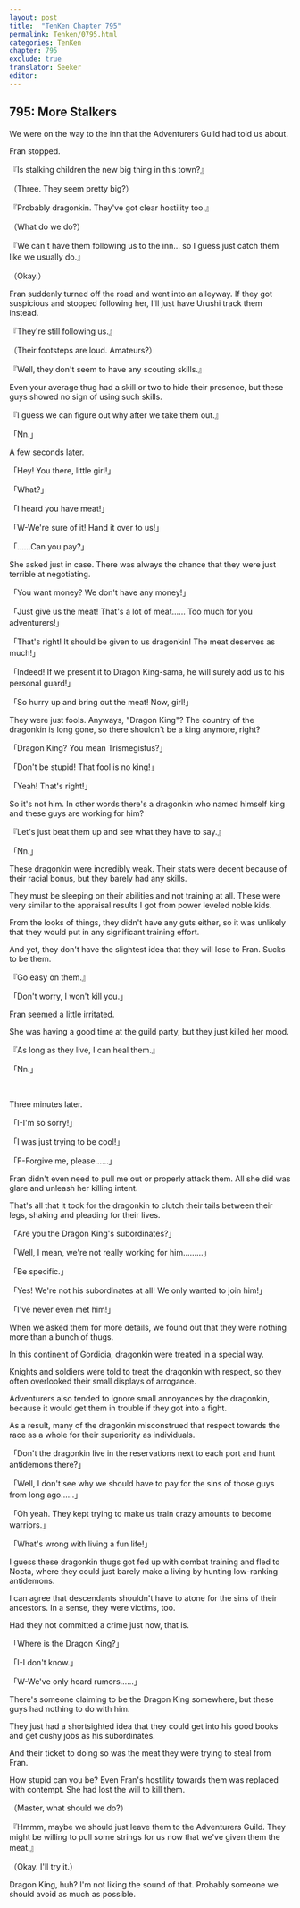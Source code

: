 ```yaml
---
layout: post
title:  "TenKen Chapter 795"
permalink: Tenken/0795.html
categories: TenKen
chapter: 795
exclude: true
translator: Seeker
editor: 
---
```

<h2 id="ch795">795: More Stalkers</h2>

We were on the way to the inn that the Adventurers Guild had told us about.

Fran stopped.

『Is stalking children the new big thing in this town?』

（Three. They seem pretty big?）

『Probably dragonkin. They've got clear hostility too.』

（What do we do?）

『We can't have them following us to the inn… so I guess just catch them like we usually do.』

（Okay.）

Fran suddenly turned off the road and went into an alleyway. If they got suspicious and stopped following her, I'll just have Urushi track them instead.

『They're still following us.』

（Their footsteps are loud. Amateurs?）

『Well, they don't seem to have any scouting skills.』

Even your average thug had a skill or two to hide their presence, but these guys showed no sign of using such skills.

『I guess we can figure out why after we take them out.』

「Nn.」

A few seconds later.

「Hey! You there, little girl!」

「What?」

「I heard you have meat!」

「W-We're sure of it! Hand it over to us!」

「……Can you pay?」

She asked just in case. There was always the chance that they were just terrible at negotiating.

「You want money? We don't have any money!」

「Just give us the meat! That's a lot of meat…… Too much for you adventurers!」

「That's right! It should be given to us dragonkin! The meat deserves as much!」

「Indeed! If we present it to Dragon King-sama, he will surely add us to his personal guard!」

「So hurry up and bring out the meat! Now, girl!」

They were just fools. Anyways, "Dragon King"? The country of the dragonkin is long gone, so there shouldn't be a king anymore, right?

「Dragon King? You mean Trismegistus?」

「Don't be stupid! That fool is no king!」

「Yeah! That's right!」

So it's not him. In other words there's a dragonkin who named himself king and these guys are working for him?

『Let's just beat them up and see what they have to say.』

「Nn.」

These dragonkin were incredibly weak. Their stats were decent because of their racial bonus, but they barely had any skills.

They must be sleeping on their abilities and not training at all. These were very similar to the appraisal results I got from power leveled noble kids.

From the looks of things, they didn't have any guts either, so it was unlikely that they would put in any significant training effort.

And yet, they don't have the slightest idea that they will lose to Fran. Sucks to be them.

『Go easy on them.』

「Don't worry, I won't kill you.」

Fran seemed a little irritated.

She was having a good time at the guild party, but they just killed her mood.

『As long as they live, I can heal them.』

「Nn.」

<br>

Three minutes later.

「I-I'm so sorry!」

「I was just trying to be cool!」

「F-Forgive me, please……」

Fran didn't even need to pull me out or properly attack them. All she did was glare and unleash her killing intent.

That's all that it took for the dragonkin to clutch their tails between their legs, shaking and pleading for their lives.

「Are you the Dragon King's subordinates?」

「Well, I mean, we're not really working for him………」

「Be specific.」

「Yes! We're not his subordinates at all! We only wanted to join him!」

「I've never even met him!」

When we asked them for more details, we found out that they were nothing more than a bunch of thugs.

In this continent of Gordicia, dragonkin were treated in a special way.

Knights and soldiers were told to treat the dragonkin with respect, so they often overlooked their small displays of arrogance.

Adventurers also tended to ignore small annoyances by the dragonkin, because it would get them in trouble if they got into a fight.

As a result, many of the dragonkin misconstrued that respect towards the race as a whole for their superiority as individuals.

「Don't the dragonkin live in the reservations next to each port and hunt antidemons there?」

「Well, I don't see why we should have to pay for the sins of those guys from long ago……」

「Oh yeah. They kept trying to make us train crazy amounts to become warriors.」

「What's wrong with living a fun life!」

I guess these dragonkin thugs got fed up with combat training and fled to Nocta, where they could just barely make a living by hunting low-ranking antidemons.

I can agree that descendants shouldn't have to atone for the sins of their ancestors. In a sense, they were victims, too.

Had they not committed a crime just now, that is.

「Where is the Dragon King?」

「I-I don't know.」

「W-We've only heard rumors……」

There's someone claiming to be the Dragon King somewhere, but these guys had nothing to do with him.

They just had a shortsighted idea that they could get into his good books and get cushy jobs as his subordinates.

And their ticket to doing so was the meat they were trying to steal from Fran.

How stupid can you be? Even Fran's hostility towards them was replaced with contempt. She had lost the will to kill them.

（Master, what should we do?）

『Hmmm, maybe we should just leave them to the Adventurers Guild. They might be willing to pull some strings for us now that we've given them the meat.』

（Okay. I'll try it.）

Dragon King, huh? I'm not liking the sound of that. Probably someone we should avoid as much as possible.



